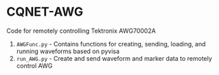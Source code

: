 # CQNET-AWG
Code for remotely controlling Tektronix AWG70002A
1. `AWGFunc.py` - Contains functions for creating, sending, loading, and running waveforms based on pyvisa
2. `run_AWG.py` - Create and send waveform and marker data to remotely control AWG



